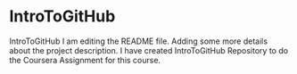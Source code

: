 # IntroToGitHub
IntroToGitHub
I am editing the README file. Adding some more details about the project description.
I have created IntroToGitHub Repository to do the  Coursera Assignment for this course.
